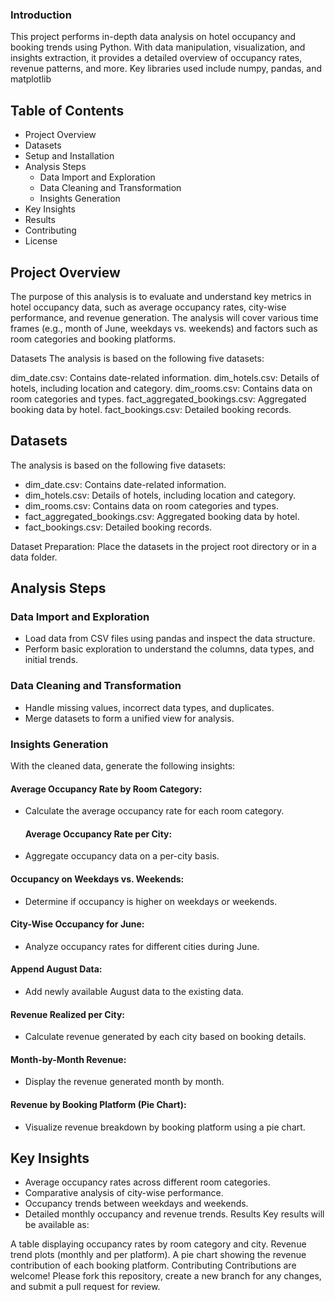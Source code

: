### Introduction
 This project performs in-depth data analysis on hotel occupancy and booking trends using Python. With data manipulation, visualization, and insights extraction, it provides a detailed overview of occupancy rates, revenue patterns, and more. Key libraries used include numpy, pandas, and matplotlib
## Table of Contents 

- Project Overview
- Datasets
- Setup and Installation
- Analysis Steps
   - Data Import and Exploration
   - Data Cleaning and Transformation
   - Insights Generation
- Key Insights
- Results
- Contributing
- License
## Project Overview
The purpose of this analysis is to evaluate and understand key metrics in hotel occupancy data, such as average occupancy rates, city-wise performance, and revenue generation. The analysis will cover various time frames (e.g., month of June, weekdays vs. weekends) and factors such as room categories and booking platforms.

Datasets
The analysis is based on the following five datasets:

dim_date.csv: Contains date-related information.
dim_hotels.csv: Details of hotels, including location and category.
dim_rooms.csv: Contains data on room categories and types.
fact_aggregated_bookings.csv: Aggregated booking data by hotel.
fact_bookings.csv: Detailed booking records.
## Datasets
The analysis is based on the following five datasets:

- dim_date.csv: Contains date-related information.
- dim_hotels.csv: Details of hotels, including location and category.
- dim_rooms.csv: Contains data on room categories and types.
- fact_aggregated_bookings.csv: Aggregated booking data by hotel.
- fact_bookings.csv: Detailed booking records.

Dataset Preparation: Place the datasets in the project root directory or in a data folder.

## Analysis Steps
 ### Data Import and Exploration
 - Load data from CSV files using pandas and inspect the data structure.
- Perform basic exploration to understand the columns, data types, and initial trends.
### Data Cleaning and Transformation
- Handle missing values, incorrect data types, and duplicates.
- Merge datasets to form a unified view for analysis.
### Insights Generation
With the cleaned data, generate the following insights:
  #### Average Occupancy Rate by Room Category:

- Calculate the average occupancy rate for each room category.
  #### Average Occupancy Rate per City:

- Aggregate occupancy data on a per-city basis.
#### Occupancy on Weekdays vs. Weekends:

- Determine if occupancy is higher on weekdays or weekends.
#### City-Wise Occupancy for June:

- Analyze occupancy rates for different cities during June.
#### Append August Data:

- Add newly available August data to the existing data.
#### Revenue Realized per City:

- Calculate revenue generated by each city based on booking details.
#### Month-by-Month Revenue:

- Display the revenue generated month by month.
#### Revenue by Booking Platform (Pie Chart):

 - Visualize revenue breakdown by booking platform using a pie chart.
## Key Insights
- Average occupancy rates across different room categories.
- Comparative analysis of city-wise performance.
- Occupancy trends between weekdays and weekends.
- Detailed monthly occupancy and revenue trends.
Results
Key results will be available as:

A table displaying occupancy rates by room category and city.
Revenue trend plots (monthly and per platform).
A pie chart showing the revenue contribution of each booking platform.
Contributing
Contributions are welcome! Please fork this repository, create a new branch for any changes, and submit a pull request for review.
